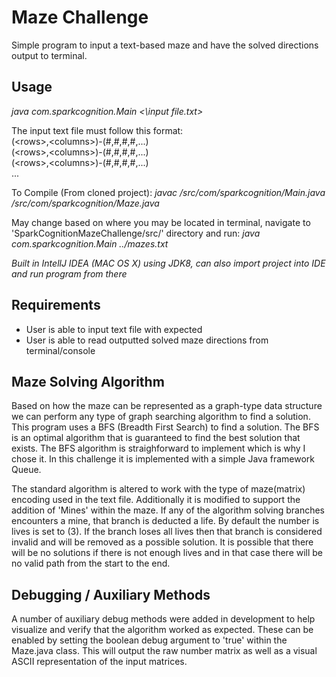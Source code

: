 # Maze Challenge

Simple program to input a text-based maze and have the solved directions output to terminal.

Usage
------
*java com.sparkcognition.Main <\input file.txt>*

The input text file must follow this format:<br>
(\<rows>,\<columns>)-(#,#,#,#,...)<br>
(\<rows>,\<columns>)-(#,#,#,#,...)<br>
(\<rows>,\<columns>)-(#,#,#,#,...)<br>
...

To Compile (From cloned project):
*javac /src/com/sparkcognition/Main.java /src/com/sparkcognition/Maze.java*

May change based on where you may be located in terminal, navigate to 'SparkCognitionMazeChallenge/src/' directory and run:
*java com.sparkcognition.Main ../mazes.txt*

*Built in IntellJ IDEA (MAC OS X) using JDK8, can also import project into IDE and run program from there*

## Requirements

- User is able to input text file with expected
- User is able to read outputted solved maze directions from terminal/console

## Maze Solving Algorithm

Based on how the maze can be represented as a graph-type data structure we can perform any type of graph searching algorithm to find a solution. This program uses a BFS (Breadth First Search) to find a solution. The BFS is an optimal algorithm that is guaranteed to find the best solution that exists. The BFS algorithm is straighforward to implement which is why I chose it. In this challenge it is implemented with a simple Java framework Queue.

The standard algorithm is altered to work with the type of maze(matrix) encoding used in the text file. Additionally it is modified to support the addition of 'Mines' within the maze. If any of the algorithm solving branches encounters a mine, that branch is deducted a life. By default the number is lives is set to (3). If the branch loses all lives then that branch is considered invalid and will be removed as a possible solution. It is possible that there will be no solutions if there is not enough lives and in that case there will be no valid path from the start to the end.


## Debugging / Auxiliary Methods

A number of auxiliary debug methods were added in development to help visualize and verify that the algorithm worked as expected. These can be enabled by setting the boolean debug argument to 'true' within the Maze.java class. This will output the raw number matrix as well as a visual ASCII representation of the input matrices.

